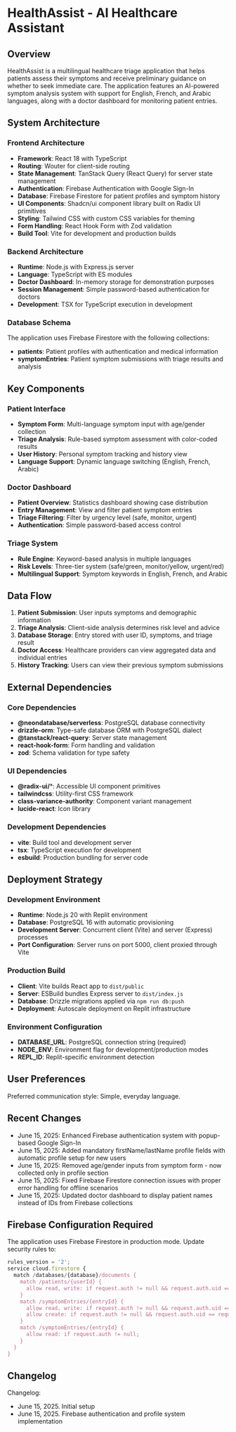 # HealthAssist - AI Healthcare Assistant

## Overview

HealthAssist is a multilingual healthcare triage application that helps patients assess their symptoms and receive preliminary guidance on whether to seek immediate care. The application features an AI-powered symptom analysis system with support for English, French, and Arabic languages, along with a doctor dashboard for monitoring patient entries.

## System Architecture

### Frontend Architecture
- **Framework**: React 18 with TypeScript
- **Routing**: Wouter for client-side routing
- **State Management**: TanStack Query (React Query) for server state management
- **Authentication**: Firebase Authentication with Google Sign-In
- **Database**: Firebase Firestore for patient profiles and symptom history
- **UI Components**: Shadcn/ui component library built on Radix UI primitives
- **Styling**: Tailwind CSS with custom CSS variables for theming
- **Form Handling**: React Hook Form with Zod validation
- **Build Tool**: Vite for development and production builds

### Backend Architecture
- **Runtime**: Node.js with Express.js server
- **Language**: TypeScript with ES modules
- **Doctor Dashboard**: In-memory storage for demonstration purposes
- **Session Management**: Simple password-based authentication for doctors
- **Development**: TSX for TypeScript execution in development

### Database Schema
The application uses Firebase Firestore with the following collections:
- **patients**: Patient profiles with authentication and medical information
- **symptomEntries**: Patient symptom submissions with triage results and analysis

## Key Components

### Patient Interface
- **Symptom Form**: Multi-language symptom input with age/gender collection
- **Triage Analysis**: Rule-based symptom assessment with color-coded results
- **User History**: Personal symptom tracking and history view
- **Language Support**: Dynamic language switching (English, French, Arabic)

### Doctor Dashboard
- **Patient Overview**: Statistics dashboard showing case distribution
- **Entry Management**: View and filter patient symptom entries
- **Triage Filtering**: Filter by urgency level (safe, monitor, urgent)
- **Authentication**: Simple password-based access control

### Triage System
- **Rule Engine**: Keyword-based analysis in multiple languages
- **Risk Levels**: Three-tier system (safe/green, monitor/yellow, urgent/red)
- **Multilingual Support**: Symptom keywords in English, French, and Arabic

## Data Flow

1. **Patient Submission**: User inputs symptoms and demographic information
2. **Triage Analysis**: Client-side analysis determines risk level and advice
3. **Database Storage**: Entry stored with user ID, symptoms, and triage result
4. **Doctor Access**: Healthcare providers can view aggregated data and individual entries
5. **History Tracking**: Users can view their previous symptom submissions

## External Dependencies

### Core Dependencies
- **@neondatabase/serverless**: PostgreSQL database connectivity
- **drizzle-orm**: Type-safe database ORM with PostgreSQL dialect
- **@tanstack/react-query**: Server state management
- **react-hook-form**: Form handling and validation
- **zod**: Schema validation for type safety

### UI Dependencies
- **@radix-ui/***: Accessible UI component primitives
- **tailwindcss**: Utility-first CSS framework
- **class-variance-authority**: Component variant management
- **lucide-react**: Icon library

### Development Dependencies
- **vite**: Build tool and development server
- **tsx**: TypeScript execution for development
- **esbuild**: Production bundling for server code

## Deployment Strategy

### Development Environment
- **Runtime**: Node.js 20 with Replit environment
- **Database**: PostgreSQL 16 with automatic provisioning
- **Development Server**: Concurrent client (Vite) and server (Express) processes
- **Port Configuration**: Server runs on port 5000, client proxied through Vite

### Production Build
- **Client**: Vite builds React app to `dist/public`
- **Server**: ESBuild bundles Express server to `dist/index.js`
- **Database**: Drizzle migrations applied via `npm run db:push`
- **Deployment**: Autoscale deployment on Replit infrastructure

### Environment Configuration
- **DATABASE_URL**: PostgreSQL connection string (required)
- **NODE_ENV**: Environment flag for development/production modes
- **REPL_ID**: Replit-specific environment detection

## User Preferences

Preferred communication style: Simple, everyday language.

## Recent Changes

- June 15, 2025: Enhanced Firebase authentication system with popup-based Google Sign-In
- June 15, 2025: Added mandatory firstName/lastName profile fields with automatic profile setup for new users  
- June 15, 2025: Removed age/gender inputs from symptom form - now collected only in profile section
- June 15, 2025: Fixed Firebase Firestore connection issues with proper error handling for offline scenarios
- June 15, 2025: Updated doctor dashboard to display patient names instead of IDs from Firebase collections

## Firebase Configuration Required

The application uses Firebase Firestore in production mode. Update security rules to:

```javascript
rules_version = '2';
service cloud.firestore {
  match /databases/{database}/documents {
    match /patients/{userId} {
      allow read, write: if request.auth != null && request.auth.uid == userId;
    }
    match /symptomEntries/{entryId} {
      allow read, write: if request.auth != null && request.auth.uid == resource.data.uid;
      allow create: if request.auth != null && request.auth.uid == request.resource.data.uid;
    }
    match /symptomEntries/{entryId} {
      allow read: if request.auth != null;
    }
  }
}
```

## Changelog

Changelog:
- June 15, 2025. Initial setup
- June 15, 2025. Firebase authentication and profile system implementation